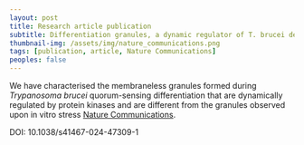 ```yaml
---
layout: post
title: Research article publication
subtitle: Differentiation granules, a dynamic regulator of T. brucei development
thumbnail-img: /assets/img/nature_communications.png
tags: [publication, article, Nature Communications]
peoples: false
---
```


We have characterised the membraneless granules formed during *Trypanosoma brucei* quorum-sensing differentiation that are dynamically regulated by protein kinases and are different from the granules observed upon in vitro stress [Nature Communications](https://www.ncbi.nlm.nih.gov/pmc/articles/PMC10998879/).

DOI: 10.1038/s41467-024-47309-1

